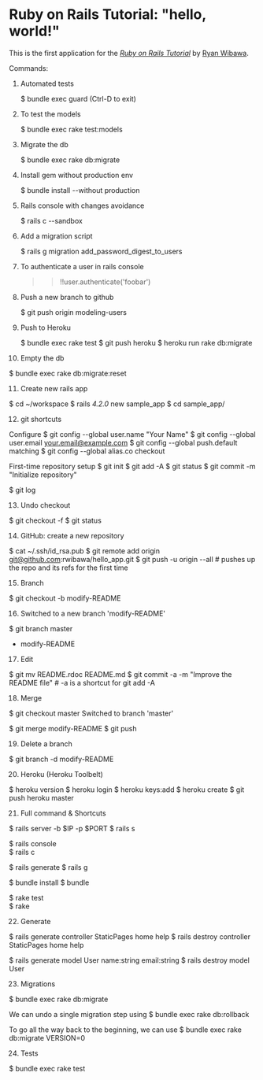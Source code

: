 # Ruby on Rails Tutorial: "hello, world!"

This is the first application for the
[*Ruby on Rails Tutorial*](http://www.railstutorial.org/)
by [Ryan Wibawa](http://www.avisow.com/).

Commands:

1. Automated tests

   $ bundle exec guard
   (Ctrl-D to exit)

2. To test the models

   $ bundle exec rake test:models

3. Migrate the db

   $ bundle exec rake db:migrate

4. Install gem without production env

   $ bundle install --without production

5. Rails console with changes avoidance

   $ rails c --sandbox

6. Add a migration script

   $ rails g migration add_password_digest_to_users
7. To authenticate a user in rails console

   >> !!user.authenticate('foobar')

8. Push a new branch to github

   $ git push origin modeling-users

9. Push to Heroku

   $ bundle exec rake test
   $ git push heroku
   $ heroku run rake db:migrate

10. Empty the db

   $ bundle exec rake db:migrate:reset
   
11. Create new rails app

   $ cd ~/workspace
   $ rails _4.2.0_ new sample_app
   $ cd sample_app/

12. git shortcuts

   Configure
   $ git config --global user.name "Your Name"
   $ git config --global user.email your.email@example.com
   $ git config --global push.default matching
   $ git config --global alias.co checkout

   First-time repository setup
   $ git init
   $ git add -A
   $ git status
   $ git commit -m "Initialize repository"

   $ git log


13. Undo checkout

   $ git checkout -f
   $ git status

14. GitHub: create a new repository

   $ cat ~/.ssh/id_rsa.pub
   $ git remote add origin git@github.com:rwibawa/hello_app.git
   $ git push -u origin --all  # pushes up the repo and its refs for the first time


15. Branch
   
   $ git checkout -b modify-README

16. Switched to a new branch 'modify-README'

   $ git branch
     master
   * modify-README

17. Edit

   $ git mv README.rdoc README.md
   $ git commit -a -m "Improve the README file"    # -a is a shortcut for git add -A

18. Merge

   $ git checkout master
   Switched to branch 'master'

   $ git merge modify-README
   $ git push

19. Delete a branch

   $ git branch -d modify-README


20. Heroku (Heroku Toolbelt)

   $ heroku version
   $ heroku login
   $ heroku keys:add
   $ heroku create
   $ git push heroku master


21. Full command & Shortcuts

   $ rails server -b $IP -p $PORT
   $ rails s
   
   $ rails console	
   $ rails c
   
   $ rails generate	
   $ rails g
   
   $ bundle install	
   $ bundle
   
   $ rake test	
   $ rake

22. Generate

   $ rails generate controller StaticPages home help
   $ rails destroy  controller StaticPages home help

   $ rails generate model User name:string email:string
   $ rails destroy model User

23. Migrations

   $ bundle exec rake db:migrate
   
   We can undo a single migration step using
   $ bundle exec rake db:rollback
   
   To go all the way back to the beginning, we can use
   $ bundle exec rake db:migrate VERSION=0
  

24. Tests

   $ bundle exec rake test
